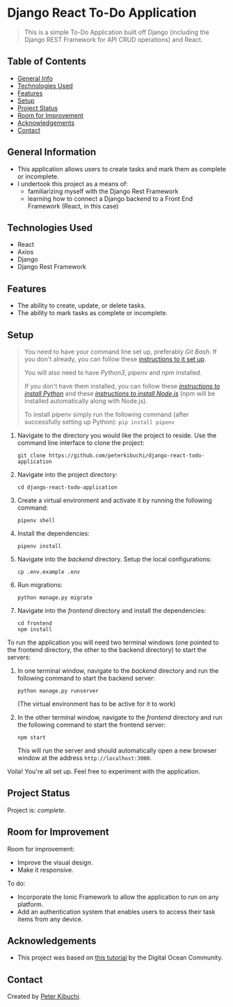 # Django React To-Do Application
> This is a simple To-Do Application built off Django (including the Django REST Framework for API CRUD operations) and React.
<!-- > Live demo [_here_](https://www.example.com). -->

## Table of Contents
* [General Info](#general-information)
* [Technologies Used](#technologies-used)
* [Features](#features)
* [Setup](#setup)
* [Project Status](#project-status)
* [Room for Improvement](#room-for-improvement)
* [Acknowledgements](#acknowledgements)
* [Contact](#contact)


## General Information
- This application allows users to create tasks and mark them as complete or incomplete.
- I undertook this project as a means of:
  - familiarizing myself with the Django Rest Framework
  - learning how to connect a Django backend to a Front End Framework (React, in this case)


## Technologies Used
- React
- Axios
- Django
- Django Rest Framework


## Features
- The ability to create, update, or delete tasks.
- The ability to mark tasks as complete or incomplete.


## Setup
<!-- Provide a link to the demo version here as well. -->
> You need to have your command line set up, preferably _Git Bash_. If you don't already, you can follow these [instructions to it set up](https://www.codecademy.com/articles/command-line-setup).
>
> You will also need to have _Python3_, _pipenv_ and _npm_ installed.
>
> If you don't have them installed, you can follow these [_instructions to install Python_](https://www.codecademy.com/articles/install-python3) and these [_instructions to install Node.js_](https://www.codecademy.com/articles/setting-up-node-locally) (npm will be installed automatically along with Node.js).
>
> To install pipenv simply run the following command (after successfully setting up Python): `pip install pipenv`

1. Navigate to the directory you would like the project to reside. Use the command line interface to clone the project:
   ```
   git clone https://github.com/peterkibuchi/django-react-todo-application
   ```

2. Navigate into the project directory: 
   ```
   cd django-react-todo-application
   ```

3. Create a virtual environment and activate it by running the following command:
   ```
   pipenv shell
   ```

4. Install the dependencies:
   ```
   pipenv install
   ```

5. Navigate into the _backend_ directory. Setup the local configurations:
   ```
   cp .env.example .env
   ```

6. Run migrations:
   ```
   python manage.py migrate
   ```

7. Navigate into the _frontend_ directory and install the dependencies:
   ```
   cd frontend
   npm install
   ```

To run the application you will need two terminal windows (one pointed to the frontend directory, the other to the backend directory) to start the servers:
1. In one terminal window, navigate to the _backend_ directory and run the following command to start the backend server:
   ```
   python manage.py runserver
   ```
   (The virtual environment has to be active for it to work)

2. In the other terminal window, navigate to the _frontend_ directory and run the following command to start the frontend server:
   ```
   npm start
   ```
   This will run the server and should automatically open a new browser window at the address `http://localhost:3000`.

Voila! You're all set up. Feel free to experiment with the application.



## Project Status
Project is: _complete_.


## Room for Improvement
Room for improvement:
- Improve the visual design.
- Make it responsive.

To do:
- Incorporate the Ionic Framework to allow the application to run on any platform.
- Add an authentication system that enables users to access their task items from any device.


## Acknowledgements
- This project was based on [this tutorial](https://www.digitalocean.com/community/tutorials/build-a-to-do-application-using-django-and-react) by the Digital Ocean Community.


## Contact
Created by [Peter Kibuchi](https://www.peterkibuchi.com).

